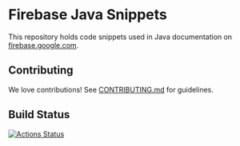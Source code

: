 # Firebase Java Snippets

This repository holds code snippets used in Java documentation
on [firebase.google.com](https://firebase.google.com/docs/).

## Contributing

We love contributions! See [CONTRIBUTING.md](./CONTRIBUTING.md) for guidelines.

## Build Status
[![Actions Status][gh-actions-badge]][gh-actions]

[gh-actions]: https://github.com/firebase/snippets-java/actions
[gh-actions-badge]: https://github.com/firebase/snippets-java/workflows/Java%20CI/badge.svg